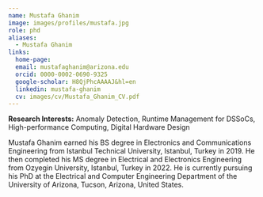 ```yaml
---
name: Mustafa Ghanim
image: images/profiles/mustafa.jpg
role: phd
aliases:
  - Mustafa Ghanim
links:
  home-page: 
  email: mustafaghanim@arizona.edu
  orcid: 0000-0002-0690-9325
  google-scholar: H8QjPhcAAAAJ&hl=en
  linkedin: mustafa-ghanim
  cv: images/cv/Mustafa_Ghanim_CV.pdf
---
```


**Research Interests:** Anomaly Detection, Runtime Management for DSSoCs, High-performance Computing, Digital Hardware Design

Mustafa Ghanim earned his BS degree in Electronics and Communications Engineering from Istanbul Technical University, Istanbul, Turkey in 2019. He then completed his MS degree in Electrical and Electronics Engineering from Ozyegin University, Istanbul, Turkey in 2022. He is currently pursuing his PhD at the Electrical and Computer Engineering Department of the University of Arizona, Tucson, Arizona, United States.